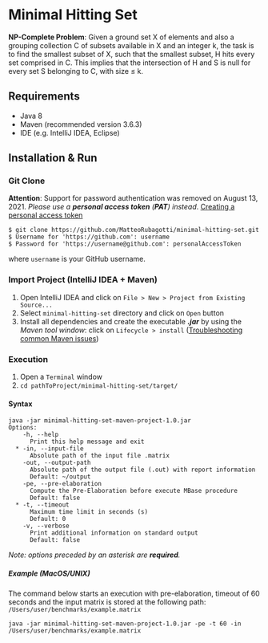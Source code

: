 # Minimal Hitting Set

**NP-Complete Problem**: Given a ground set X of elements and also a grouping collection C of subsets available in X and an integer k, the task is to find the smallest subset of X, such that the smallest subset, H hits every set comprised in C. 
This implies that the intersection of H and S is null for every set S belonging to C, with size ≤ k.

## Requirements
- Java 8
- Maven (recommended version 3.6.3)
- IDE (e.g. IntelliJ IDEA, Eclipse)

## Installation & Run
### Git Clone
**Attention**: Support for password authentication was removed on August 13, 2021. *Please use a **personal access token** (**PAT**) instead*.
<a href="https://docs.github.com/en/authentication/keeping-your-account-and-data-secure/creating-a-personal-access-token#creating-a-token">Creating a personal access token</a>

```console
$ git clone https://github.com/MatteoRubagotti/minimal-hitting-set.git
$ Username for 'https://github.com': username
$ Password for 'https://username@github.com': personalAccessToken
```
where ```username``` is your GitHub username.

### Import Project (IntelliJ IDEA + Maven)
1. Open IntelliJ IDEA and click on ```File > New > Project from Existing Source...```
2. Select ```minimal-hitting-set``` directory and click on ```Open``` button
3. Install all dependencies and create the executable **_.jar_** by using the _Maven tool window_: click on ```Lifecycle > install``` ([Troubleshooting common Maven issues](https://www.jetbrains.com/help/idea/troubleshooting-common-maven-issues.html))

### Execution
1. Open a ```Terminal``` window
2. `cd pathToProject/minimal-hitting-set/target/`
 
#### Syntax
```console
java -jar minimal-hitting-set-maven-project-1.0.jar 
Options:
    -h, --help
      Print this help message and exit
  * -in, --input-file
      Absolute path of the input file .matrix
    -out, --output-path
      Absolute path of the output file (.out) with report information
      Default: ~/output
    -pe, --pre-elaboration
      Compute the Pre-Elaboration before execute MBase procedure
      Default: false
  * -t, --timeout
      Maximum time limit in seconds (s)
      Default: 0
    -v, --verbose
      Print additional information on standard output
      Default: false

```
_Note: options preceded by an asterisk are **required**._

##### Example (MacOS/UNIX)
The command below starts an execution with pre-elaboration, timeout of 60 seconds and the input matrix is stored at the following path: `/Users/user/benchmarks/example.matrix` 
```console
java -jar minimal-hitting-set-maven-project-1.0.jar -pe -t 60 -in /Users/user/benchmarks/example.matrix 
```



